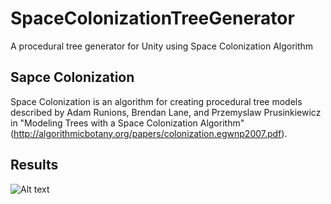 # SpaceColonizationTreeGenerator

A procedural tree generator for Unity using Space Colonization Algorithm

## Sapce Colonization

Space Colonization is an algorithm for creating procedural tree models described by Adam Runions, Brendan Lane, and Przemyslaw Prusinkiewicz in "Modeling Trees with a Space Colonization Algorithm" (http://algorithmicbotany.org/papers/colonization.egwnp2007.pdf).

## Results

![Alt text](images/SapceColonizationTree.JPG?raw=true "Procedural Tree")